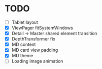 # TODO

- [ ] Tablet layout
- [x] ViewPager fitSystemWindows
- [x] Detail -> Master shared element transition
- [x] DepthTransformer fix
- [x] MD content
- [x] MD card view padding
- [x] MD theme
- [ ] Loading image animation

